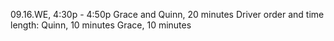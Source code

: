 09.16.WE, 4:30p - 4:50p Grace and Quinn, 20 minutes
Driver order and time length:
Quinn, 10 minutes
Grace, 10 minutes